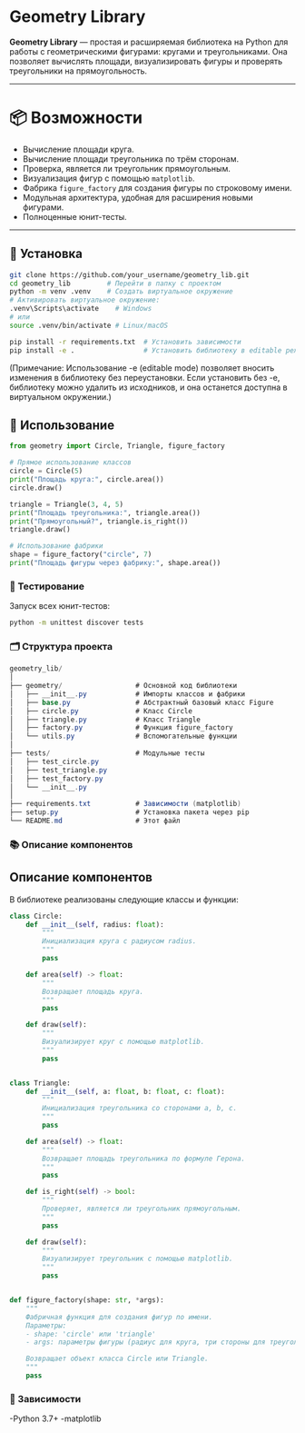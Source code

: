 # Geometry Library

**Geometry Library** — простая и расширяемая библиотека на Python для работы с геометрическими фигурами: кругами и треугольниками. Она позволяет вычислять площади, визуализировать фигуры и проверять треугольники на прямоугольность.

---

# 📦 Возможности

- Вычисление площади круга.
- Вычисление площади треугольника по трём сторонам.
- Проверка, является ли треугольник прямоугольным.
- Визуализация фигур с помощью `matplotlib`.
- Фабрика `figure_factory` для создания фигуры по строковому имени.
- Модульная архитектура, удобная для расширения новыми фигурами.
- Полноценные юнит-тесты.

---

## 🔧 Установка

```bash
git clone https://github.com/your_username/geometry_lib.git
cd geometry_lib         # Перейти в папку с проектом
python -m venv .venv    # Создать виртуальное окружение
# Активировать виртуальное окружение:
.venv\Scripts\activate    # Windows
# или
source .venv/bin/activate # Linux/macOS

pip install -r requirements.txt  # Установить зависимости
pip install -e .                 # Установить библиотеку в editable режиме
```
(Примечание: Использование -e (editable mode) позволяет вносить изменения в библиотеку без переустановки. Если установить без -e, библиотеку можно удалить из исходников, и она останется доступна в виртуальном окружении.)

## 🚀 Использование

```python
from geometry import Circle, Triangle, figure_factory

# Прямое использование классов
circle = Circle(5)
print("Площадь круга:", circle.area())
circle.draw()

triangle = Triangle(3, 4, 5)
print("Площадь треугольника:", triangle.area())
print("Прямоугольный?", triangle.is_right())
triangle.draw()

# Использование фабрики
shape = figure_factory("circle", 7)
print("Площадь фигуры через фабрику:", shape.area())
```

### 🧪 Тестирование

Запуск всех юнит-тестов:

```bash
python -m unittest discover tests
```

### 🗂 Структура проекта
```csharp
geometry_lib/
│
├── geometry/                  # Основной код библиотеки
│   ├── __init__.py            # Импорты классов и фабрики
│   ├── base.py                # Абстрактный базовый класс Figure
│   ├── circle.py              # Класс Circle
│   ├── triangle.py            # Класс Triangle
│   ├── factory.py             # Функция figure_factory
│   └── utils.py               # Вспомогательные функции
│
├── tests/                     # Модульные тесты
│   ├── test_circle.py
│   ├── test_triangle.py
│   ├── test_factory.py
│   └── __init__.py
│
├── requirements.txt           # Зависимости (matplotlib)
├── setup.py                   # Установка пакета через pip
└── README.md                  # Этот файл
```

### 📚 Описание компонентов

## Описание компонентов

В библиотеке реализованы следующие классы и функции:

```python
class Circle:
    def __init__(self, radius: float):
        """
        Инициализация круга с радиусом radius.
        """
        pass

    def area(self) -> float:
        """
        Возвращает площадь круга.
        """
        pass

    def draw(self):
        """
        Визуализирует круг с помощью matplotlib.
        """
        pass


class Triangle:
    def __init__(self, a: float, b: float, c: float):
        """
        Инициализация треугольника со сторонами a, b, c.
        """
        pass

    def area(self) -> float:
        """
        Возвращает площадь треугольника по формуле Герона.
        """
        pass

    def is_right(self) -> bool:
        """
        Проверяет, является ли треугольник прямоугольным.
        """
        pass

    def draw(self):
        """
        Визуализирует треугольник с помощью matplotlib.
        """
        pass


def figure_factory(shape: str, *args):
    """
    Фабричная функция для создания фигур по имени.
    Параметры:
    - shape: 'circle' или 'triangle'
    - args: параметры фигуры (радиус для круга, три стороны для треугольника)

    Возвращает объект класса Circle или Triangle.
    """
    pass
```

### 📌 Зависимости

-Python 3.7+
-matplotlib